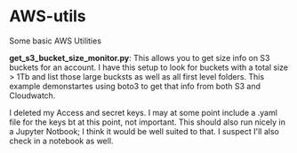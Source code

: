 # AWS-utils
Some basic AWS Utilities


<b>get_s3_bucket_size_monitor.py</b>: This allows you to get size info on S3 buckets for an account.  I have this setup to look for buckets with a total size > 1Tb and list those large bucksts as well as all first level folders.  This example demonstartes using boto3 to get that info from both S3 and Cloudwatch.
<P>I deleted my Access and secret keys.  I may at some point include a .yaml file for the keys bt at this point, not important.  This should also run nicely in a Jupyter Notbook; I think it would be well suited to that.  I suspect I'll also check in a notebook as well. 
  
<P>
